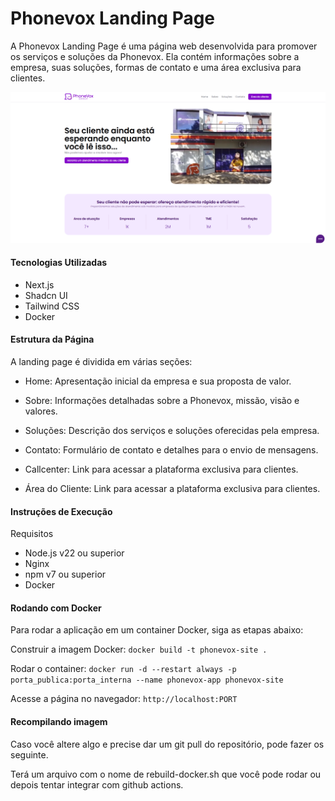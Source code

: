 # Phonevox Landing Page
A Phonevox Landing Page é uma página web desenvolvida para promover os serviços e soluções da Phonevox. Ela contém informações sobre a empresa, suas soluções, formas de contato e uma área exclusiva para clientes.

<img src="overview-site.png" alt="Phonevox Landing Page" width="800">

#### Tecnologias Utilizadas
- Next.js 
- Shadcn UI 
- Tailwind CSS 
- Docker

#### Estrutura da Página
A landing page é dividida em várias seções:

- Home: Apresentação inicial da empresa e sua proposta de valor.

- Sobre: Informações detalhadas sobre a Phonevox, missão, visão e valores.

- Soluções: Descrição dos serviços e soluções oferecidas pela empresa.

- Contato: Formulário de contato e detalhes para o envio de mensagens.

- Callcenter: Link para acessar a plataforma exclusiva para clientes.

- Área do Cliente: Link para acessar a plataforma exclusiva para clientes.

#### Instruções de Execução
Requisitos

- Node.js v22 ou superior
- Nginx
- npm v7 ou superior
- Docker

#### Rodando com Docker
Para rodar a aplicação em um container Docker, siga as etapas abaixo:

Construir a imagem Docker: `docker build -t phonevox-site .`

Rodar o container: `docker run -d --restart always -p porta_publica:porta_interna --name phonevox-app phonevox-site`

Acesse a página no navegador: `http://localhost:PORT`

#### Recompilando imagem
Caso você altere algo e precise dar um git pull do repositório, pode fazer os seguinte.

Terá um arquivo com o nome de rebuild-docker.sh que você pode rodar ou depois tentar integrar com github actions.

